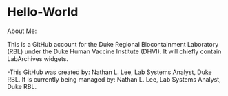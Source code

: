 # Hello-World
About Me:

This is a GitHub account for the Duke Regional Biocontainment Laboratory (RBL) under the Duke Human Vaccine Institute (DHVI). 
It will chiefly contain LabArchives widgets.

-This GitHub was created by: Nathan L. Lee, Lab Systems Analyst, Duke RBL.
It is currently being managed by: Nathan L. Lee, Lab Systems Analyst, Duke RBL.

